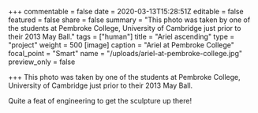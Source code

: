 +++
commentable = false
date = 2020-03-13T15:28:51Z
editable = false
featured = false
share = false
summary = "This photo was taken by one of the students at Pembroke College, University of Cambridge just prior to their 2013 May Ball."
tags = ["human"]
title = "Ariel ascending"
type = "project"
weight = 500
[image]
caption = "Ariel at Pembroke College"
focal_point = "Smart"
name = "/uploads/ariel-at-pembroke-college.jpg"
preview_only = false

+++
This photo was taken by one of the students at Pembroke College, University of Cambridge just prior to their 2013 May Ball.

Quite a feat of engineering to get the sculpture up there!
